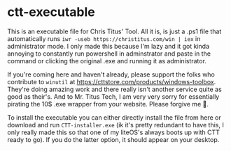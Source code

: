 # ctt-executable
This is an executable file for Chris Titus' Tool. All it is, is just a .ps1 file that automatically runs `iwr -useb https://christitus.com/win | iex` in administrator mode. I only made this because I'm lazy and it got kinda annoying to constantly run powershell in adminstrator and paste in the command or clicking the original .exe and running it as administrator.

If you're coming here and haven't already, please support the folks who contribute to `winutil` at https://cttstore.com/products/windows-toolbox. They're doing amazing work and there really isn't another service quite as good as their's. And to Mr. Titus Tech, I am very very sorry for essentially pirating the 10$ .exe wrapper from your website. Please forgive me 🙏.

To install the executable you can either directly install the file from here or download and run `CTT-installer.exe` (ik it's pretty redundant to have this, I only really made this so that one of my liteOS's always boots up with CTT ready to go). If you do the latter option, it should appear on your desktop.

